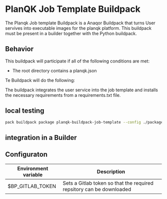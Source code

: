 # PlanQK Job Template Buildpack

The Planqk Job template Buildpack is a Anaqor Buildpack that turns User servives into executable images for the planqk platform.
This buildpack must be present in a builder together with the Python buildpack.

## Behavior

This buildpack will participate if all of the following conditions are met:

* The root directory contains a planqk.json
<!---
* The root directory contains a requirements.txt OR environment.yml
--->
Te Buildpack will do the following:

The buildpack integrates the user service into the job template and installs the necessary requirements from a requirements.txt file.


## local testing

```bash
pack buildpack package planqk-buildpack-job-template --config ./package.toml
```



## integration in a Builder


## Configuraton

Environment variable | Description 
  -----------------  | -----------
$BP_GITLAB_TOKEN     | Sets a Gitlab token so that the required repsitory can be downloaded

